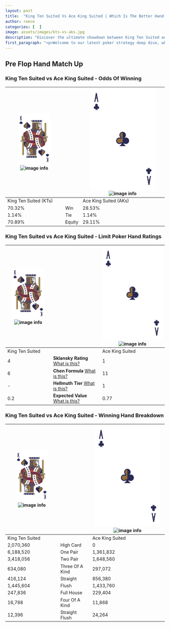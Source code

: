 ```yaml
---
layout: post
title:  "King Ten Suited Vs Ace King Suited | Which Is The Better Hand In Poker? A Complete Guide"
author: reece
categories: [  ]
image: assets/images/kts-vs-aks.jpg
description: "Discover the ultimate showdown between King Ten Suited and Ace King Suited in poker! Uncover the odds, strategies, and scenarios where one hand triumphs over the other. Get ready to up your poker game with this thrilling analysis."
first_paragraph: "<p>Welcome to our latest poker strategy deep dive, where we're pitting two distinct hands against each other in a high-stakes showdown: King Ten Suited vs Ace King Suited.</p><p>In the dynamic world of poker, every decision counts, and knowing which hand holds the upper hand is key to your success at the table.</p><p>In this article, we'll dissect these two hands, explore the scenarios where one dominates the other, and equip you with the knowledge to make strategic choices that can tip the odds in your favor.</p><p>Get ready to unravel the intriguing dynamics of these poker hands and elevate your game to new heights.</p>"
---
```




[comment]: # (sp0)

## Pre Flop Hand Match Up

<div class="table hand-ratings" markdown="1"> 



### King Ten Suited vs Ace King Suited - Odds Of Winning


    
| ![image info](assets/images/hand1/K.png) ![image info](assets/images/hand1/Ts.png) |  | ![image info](assets/images/hand2/A.png) ![image info](assets/images/hand2/Ks.png) |
| -------- | -------- | -------- |
| King Ten Suited (KTs) |  | Ace King Suited (AKs) |
| 70.32% | Win | 28.53% |
| 1.14% | Tie | 1.14% |
| 70.89% | Equity | 29.11% |




[comment]: # (sp1)



### King Ten Suited vs Ace King Suited - Limit Poker Hand Ratings


    
| ![image info](assets/images/hand1/K.png) ![image info](assets/images/hand1/Ts.png) |  | ![image info](assets/images/hand2/A.png) ![image info](assets/images/hand2/Ks.png) |
| -------- | -------- | -------- |
| King Ten Suited |  | Ace King Suited |
| 4 | **Sklansky Rating** [What is this?](/sklansky-rating-explained) | 1 |
| 6 | **Chen Formula** [What is this?](/chen-formula-explained) | 11 |
| - | **Hellmuth Tier** [What is this?](/Hellmuth-tier-explained) | 1 |
| 0.2 | **Expected Value** [What is this?](/expected-value-explained) | 0.77 |




[comment]: # (sp2)



### King Ten Suited vs Ace King Suited - Winning Hand Breakdown


    
| ![image info](assets/images/hand1/K.png) ![image info](assets/images/hand1/Ts.png) |  | ![image info](assets/images/hand2/A.png) ![image info](assets/images/hand2/Ks.png) |
| -------- | -------- | -------- |
| King Ten Suited |  | Ace King Suited |
| 2,070,360 | High Card | 0 |
| 6,188,520 | One Pair | 1,361,832 |
| 3,418,056 | Two Pair | 1,648,560 |
| 634,080 | Three Of A Kind | 297,072 |
| 416,124 | Straight | 856,380 |
| 1,445,604 | Flush | 1,433,760 |
| 247,836 | Full House | 229,404 |
| 16,788 | Four Of A Kind | 11,868 |
| 12,396 | Straight Flush | 24,264 |




[comment]: # (sp3)



</div>

[comment]: # (sp4)



[comment]: # (sp5)

